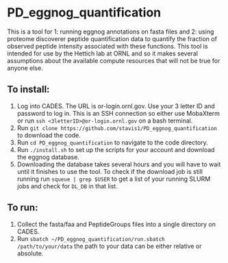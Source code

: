 # PD_eggnog_quantification
This is a tool for 1: running eggnog annotations on fasta files and 2: using proteome discoverer peptide quantification data to quantify the fraction of observed peptide intensity associated with these functions. 
This tool is intended for use by the Hettich lab at ORNL and so it makes several assumptions about the available compute resources that will not be true for anyone else. 

## To install:
1. Log into CADES. The URL is or-login.ornl.gov. Use your 3 letter ID and password to log in. This is an SSH connection so either use MobaXterm or run `ssh <3letterID>@or-login.ornl.gov` on a bash terminal. 
2. Run `git clone https://github.com/stavis1/PD_eggnog_quantification` to download the code.
3. Run `cd PD_eggnog_quantification` to navigate to the code directory. 
4. Run `./install.sh` to set up the scripts for your account and download the eggnog database. 
5. Downloading the database takes several hours and you will have to wait until it finishes to use the tool. To check if the download job is still running run `squeue | grep $USER` to get a list of your running SLURM jobs and check for `DL_DB` in that list. 

## To run:
1. Collect the fasta/faa and PeptideGroups files into a single directory on CADES.
2. Run `sbatch ~/PD_eggnog_quantification/run.sbatch /path/to/your/data` the path to your data can be either relative or absolute. 
